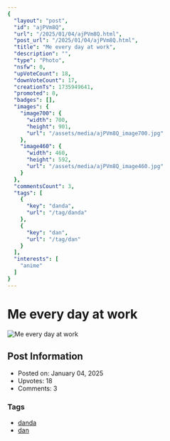 ```yaml
---
{
  "layout": "post",
  "id": "ajPVm8Q",
  "url": "/2025/01/04/ajPVm8Q.html",
  "post_url": "/2025/01/04/ajPVm8Q.html",
  "title": "Me every day at work",
  "description": "",
  "type": "Photo",
  "nsfw": 0,
  "upVoteCount": 18,
  "downVoteCount": 17,
  "creationTs": 1735949641,
  "promoted": 0,
  "badges": [],
  "images": {
    "image700": {
      "width": 700,
      "height": 901,
      "url": "/assets/media/ajPVm8Q_image700.jpg"
    },
    "image460": {
      "width": 460,
      "height": 592,
      "url": "/assets/media/ajPVm8Q_image460.jpg"
    }
  },
  "commentsCount": 3,
  "tags": [
    {
      "key": "danda",
      "url": "/tag/danda"
    },
    {
      "key": "dan",
      "url": "/tag/dan"
    }
  ],
  "interests": [
    "anime"
  ]
}
---
```


# Me every day at work

![Me every day at work](/assets/media/ajPVm8Q_image700.jpg)

## Post Information

- Posted on: January 04, 2025
- Upvotes: 18
- Comments: 3

### Tags

- [danda](/tag/danda)
- [dan](/tag/dan)
